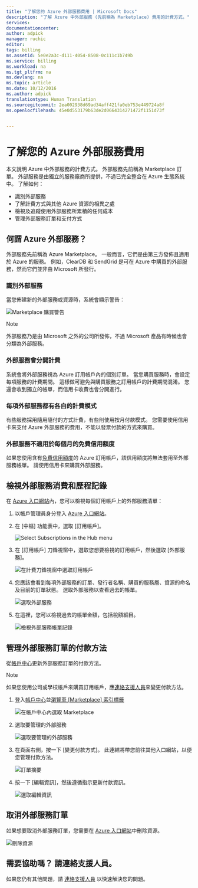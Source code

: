 ```yaml
---
title: "了解您的 Azure 外部服務費用 | Microsoft Docs"
description: "了解 Azure 中外部服務 (先前稱為 Marketplace) 費用的計費方式。"
services: 
documentationcenter: 
author: adpick
manager: ruchic
editor: 
tags: billing
ms.assetid: 5e0e2a3c-d111-4054-8508-0c111c1b749b
ms.service: billing
ms.workload: na
ms.tgt_pltfrm: na
ms.devlang: na
ms.topic: article
ms.date: 10/12/2016
ms.author: adpick
translationtype: Human Translation
ms.sourcegitcommit: 2ea002938d69ad34aff421fa0eb753e449724a8f
ms.openlocfilehash: 45e0d553179b63de2d0664314271472f1151d73f


---
```

# <a name="understand-your-azure-external-service-charges"></a>了解您的 Azure 外部服務費用
本文說明 Azure 中外部服務的計費方式。 外部服務先前稱為 Marketplace 訂單。 外部服務是由獨立的服務廠商所提供，不過已完全整合在 Azure 生態系統中。 了解如何：

* 識別外部服務
* 了解計費方式與其他 Azure 資源的相異之處
* 檢視及追蹤使用外部服務所累積的任何成本
* 管理外部服務訂單和支付方式

## <a name="what-are-azure-external-services"></a>何謂 Azure 外部服務？
外部服務先前稱為 Azure Marketplace。 一般而言，它們是由第三方發佈且適用於 Azure 的服務。 例如，ClearDB 和 SendGrid 是可在 Azure 中購買的外部服務，然而它們並非由 Microsoft 所發行。

### <a name="identify-external-services"></a>識別外部服務
當您佈建新的外部服務或資源時，系統會顯示警告︰

![Marketplace 購買警告](./media/billing-understand-your-azure-marketplace-charges/marketplace-warning.PNG)

> [!NOTE]
> 外部服務乃是由 Microsoft 之外的公司所發佈，不過 Microsoft 產品有時候也會分類為外部服務。
> 
> 

### <a name="external-services-are-billed-separately"></a>外部服務會分開計費
系統會將外部服務視為 Azure 訂用帳戶內的個別訂單。 當您購買服務時，會設定每項服務的計費期間。 這樣做可避免與購買服務之訂用帳戶的計費期間混淆。 您還會收到獨立的帳單，而信用卡收費也會分開進行。

### <a name="each-external-service-has-a-different-billing-model"></a>每項外部服務都有各自的計費模式
有些服務採用隨用隨付的方式計費，有些則使用按月付款模式。 您需要使用信用卡來支付 Azure 外部服務的費用，不能以發票付款的方式來購買。

### <a name="you-cant-use-monthly-free-credits-for-external-services"></a>外部服務不適用於每個月的免費信用額度
如果您使用含有[免費信用額度](https://azure.microsoft.com/pricing/spending-limits/)的 Azure 訂用帳戶，該信用額度將無法套用至外部服務帳單。 請使用信用卡來購買外部服務。

## <a name="view-external-service-spending-and-history"></a>檢視外部服務消費和歷程記錄
在 [Azure 入口網站](https://portal.azure.com/)內，您可以檢視每個訂用帳戶上的外部服務清單： 

1. 以帳戶管理員身分登入 [Azure 入口網站](https://portal.azure.com/)。
2. 在 [中樞] 功能表中，選取 [訂用帳戶]。
   
    ![Select Subscriptions in the Hub menu](./media/billing-understand-your-azure-marketplace-charges/sub-button.png) 
3. 在 [訂用帳戶] 刀鋒視窗中，選取您想要檢視的訂用帳戶，然後選取 [外部服務]。
   
    ![在計費刀鋒視窗中選取訂用帳戶](./media/billing-understand-your-azure-marketplace-charges/select-sub-external-services.png)
4. 您應該會看到每項外部服務的訂單、發行者名稱、購買的服務層、資源的命名及目前的訂單狀態。 選取外部服務以查看過去的帳單。
   
    ![選取外部服務](./media/billing-understand-your-azure-marketplace-charges/external-service-blade2.png)
5. 在這裡，您可以檢視過去的帳單金額，包括稅額細目。
   
    ![檢視外部服務帳單記錄](./media/billing-understand-your-azure-marketplace-charges/billing-overview-blade.png)

## <a name="manage-payment-methods-for-external-service-orders"></a>管理外部服務訂單的付款方法
從[帳戶中心](https://account.windowsazure.com/)更新外部服務訂單的付款方法。

> [!NOTE]
> 如果您使用公司或學校帳戶來購買訂用帳戶，應[連絡支援人員](https://portal.azure.com/?#blade/Microsoft_Azure_Support/HelpAndSupportBlade)來變更付款方法。
> 
> 

1. 登入[帳戶中心](https://account.windowsazure.com/)並[瀏覽至 [Marketplace] 索引標籤](https://account.windowsazure.com/Store)
   
    ![在帳戶中心內選取 Marketplace](./media/billing-understand-your-azure-marketplace-charges/select-marketplace.png)
2. 選取要管理的外部服務
   
    ![選取要管理的外部服務](./media/billing-understand-your-azure-marketplace-charges/select-ext-service.png)
3. 在頁面右側，按一下 [變更付款方式]。 此連結將帶您前往其他入口網站，以便您管理付款方法。
   
    ![訂單摘要](./media/billing-understand-your-azure-marketplace-charges/change-payment.PNG)
4. 按一下 [編輯資訊]，然後遵循指示更新付款資訊。
   
    ![選取編輯資訊](./media/billing-understand-your-azure-marketplace-charges/edit-info.png)

## <a name="cancel-an-external-service-order"></a>取消外部服務訂單
如果想要取消外部服務訂單，您需要在 [Azure 入口網站](https://portal.azure.com)中刪除資源。

![刪除資源](./media/billing-understand-your-azure-marketplace-charges/deleteMarketplaceOrder.PNG)

## <a name="need-help-contact-support"></a>需要協助嗎？ 請連絡支援人員。
如果您仍有其他問題，請 [連絡支援人員](https://portal.azure.com/?#blade/Microsoft_Azure_Support/HelpAndSupportBlade) 以快速解決您的問題。




<!--HONumber=Nov16_HO3-->


